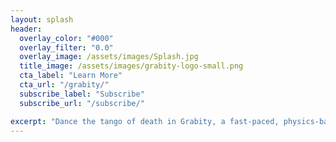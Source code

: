```yaml
---
layout: splash
header:
  overlay_color: "#000"
  overlay_filter: "0.0"
  overlay_image: /assets/images/Splash.jpg
  title_image: /assets/images/grabity-logo-small.png
  cta_label: "Learn More"
  cta_url: "/grabity/"
  subscribe_label: "Subscribe"
  subscribe_url: "/subscribe/"

excerpt: "Dance the tango of death in Grabity, a fast-paced, physics-based arena brawler."
---
```

